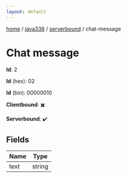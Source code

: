 ```yaml
---
layout: default
---
```


[home](/)  /  [java338](/protocol/java338)  /  [serverbound](/protocol/java338/serverbound)  /  chat-message

# Chat message

**Id**: 2

**Id** (hex): 02

**Id** (bin): 00000010

**Clientbound**: ✖️

**Serverbound**: ✔️

## Fields

Name | Type
---|---
text | string

